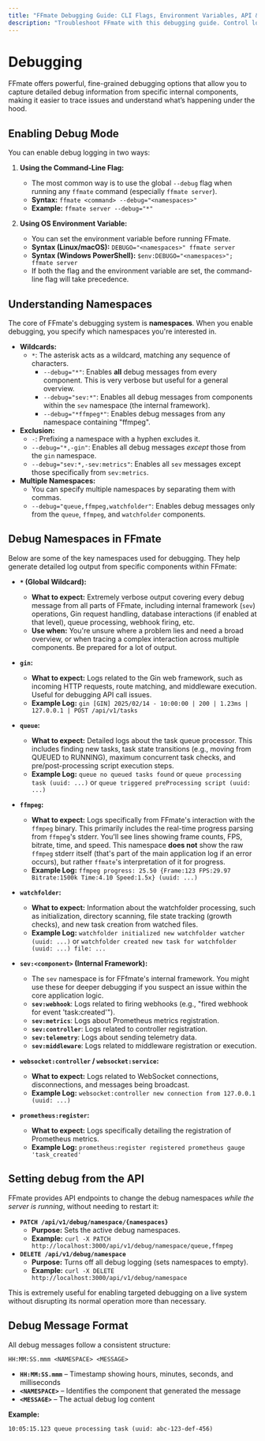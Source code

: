 ```yaml
---
title: "FFmate Debugging Guide: CLI Flags, Environment Variables, API & Key Log Namespaces"
description: "Troubleshoot FFmate with this debugging guide. Control log verbosity using namespaces, command-line flags, environment variables, or dynamically via the REST API"
---
```


# Debugging

FFmate offers powerful, fine-grained debugging options that allow you to capture detailed debug information from specific internal components, making it easier to trace issues and understand what’s happening under the hood.

## Enabling Debug Mode

You can enable debug logging in two ways:

1.  **Using the Command-Line Flag:**
    *   The most common way is to use the global `--debug` flag when running any `ffmate` command (especially `ffmate server`).
    *   **Syntax:** `ffmate <command> --debug="<namespaces>"`
    *   **Example:** `ffmate server --debug="*"`

2.  **Using OS Environment Variable:**
    *   You can set the environment variable before running FFmate.
    *   **Syntax (Linux/macOS):** `DEBUGO="<namespaces>" ffmate server`
    *   **Syntax (Windows PowerShell):** `$env:DEBUGO="<namespaces>"; ffmate server`
    *   If both the flag and the environment variable are set, the command-line flag will take precedence.

## Understanding Namespaces

The core of FFmate's debugging system is **namespaces**. When you enable debugging, you specify which namespaces you're interested in.

*   **Wildcards:**
    *   `*`: The asterisk acts as a wildcard, matching any sequence of characters.
        *   `--debug="*"`: Enables **all** debug messages from every component. This is very verbose but useful for a general overview.
        *   `--debug="sev:*"`: Enables all debug messages from components within the `sev` namespace (the internal framework).
        *   `--debug="*ffmpeg*"`: Enables debug messages from any namespace containing "ffmpeg".
*   **Exclusion:**
    *   `-`: Prefixing a namespace with a hyphen excludes it.
    *   `--debug="*,-gin"`: Enables all debug messages *except* those from the `gin` namespace.
    *   `--debug="sev:*,-sev:metrics"`: Enables all `sev` messages except those specifically from `sev:metrics`.
*   **Multiple Namespaces:**
    *   You can specify multiple namespaces by separating them with commas.
    *   `--debug="queue,ffmpeg,watchfolder"`: Enables debug messages only from the `queue`, `ffmpeg`, and `watchfolder` components.

## Debug Namespaces in FFmate

Below are some of the key namespaces used for debugging. They help generate detailed log output from specific components within FFmate:

*   **`*` (Global Wildcard):**
    *   **What to expect:** Extremely verbose output covering every debug message from all parts of FFmate, including internal framework (`sev`) operations, Gin request handling, database interactions (if enabled at that level), queue processing, webhook firing, etc.
    *   **Use when:** You're unsure where a problem lies and need a broad overview, or when tracing a complex interaction across multiple components. Be prepared for a lot of output.

*   **`gin`:**
    *   **What to expect:** Logs related to the Gin web framework, such as incoming HTTP requests, route matching, and middleware execution. Useful for debugging API call issues.
    *   **Example Log:** `gin [GIN] 2025/02/14 - 10:00:00 | 200 | 1.23ms | 127.0.0.1 | POST /api/v1/tasks`

*   **`queue`:**
    *   **What to expect:** Detailed logs about the task queue processor. This includes finding new tasks, task state transitions (e.g., moving from QUEUED to RUNNING), maximum concurrent task checks, and pre/post-processing script execution steps.
    *   **Example Log:** `queue no queued tasks found` or `queue processing task (uuid: ...)` or `queue triggered preProcessing script (uuid: ...)`

*   **`ffmpeg`:**
    *   **What to expect:** Logs specifically from FFmate's interaction with the `ffmpeg` binary. This primarily includes the real-time progress parsing from `ffmpeg`'s stderr. You'll see lines showing frame counts, FPS, bitrate, time, and speed. This namespace **does not** show the raw `ffmpeg` stderr itself (that's part of the main application log if an error occurs), but rather `ffmate`'s interpretation of it for progress.
    *   **Example Log:** `ffmpeg progress: 25.50 {Frame:123 FPS:29.97 Bitrate:1500k Time:4.10 Speed:1.5x} (uuid: ...)`

*   **`watchfolder`:**
    *   **What to expect:** Information about the watchfolder processing, such as initialization, directory scanning, file state tracking (growth checks), and new task creation from watched files.
    *   **Example Log:** `watchfolder initialized new watchfolder watcher (uuid: ...)` or `watchfolder created new task for watchfolder (uuid: ...) file: ...`

*   **`sev:<component>` (Internal Framework):**
    *   The `sev` namespace is for FFfmate's internal framework. You might use these for deeper debugging if you suspect an issue within the core application logic.
    *   **`sev:webhook`**: Logs related to firing webhooks (e.g., "fired webhook for event 'task:created'").
    *   **`sev:metrics`**: Logs about Prometheus metrics registration.
    *   **`sev:controller`**: Logs related to controller registration.
    *   **`sev:telemetry`**: Logs about sending telemetry data.
    *   **`sev:middleware`**: Logs related to middleware registration or execution.

*   **`websocket:controller` / `websocket:service`:**
    *   **What to expect:** Logs related to WebSocket connections, disconnections, and messages being broadcast.
    *   **Example Log:** `websocket:controller new connection from 127.0.0.1 (uuid: ...)`

*   **`prometheus:register`:**
    *   **What to expect:** Logs specifically detailing the registration of Prometheus metrics.
    *   **Example Log:** `prometheus:register registered prometheus gauge 'task_created'`

## Setting debug from the API

FFmate provides API endpoints to change the debug namespaces *while the server is running*, without needing to restart it:

*   **`PATCH /api/v1/debug/namespace/{namespaces}`**
    *   **Purpose:** Sets the active debug namespaces.
    *   **Example:** `curl -X PATCH http://localhost:3000/api/v1/debug/namespace/queue,ffmpeg`
*   **`DELETE /api/v1/debug/namespace`**
    *   **Purpose:** Turns off all debug logging (sets namespaces to empty).
    *   **Example:** `curl -X DELETE http://localhost:3000/api/v1/debug/namespace`

This is extremely useful for enabling targeted debugging on a live system without disrupting its normal operation more than necessary.

## Debug Message Format

All debug messages follow a consistent structure:

```
HH:MM:SS.mmm <NAMESPACE> <MESSAGE>
```

- **`HH:MM:SS.mmm`** – Timestamp showing hours, minutes, seconds, and milliseconds
- **`<NAMESPACE>`** – Identifies the component that generated the message
- **`<MESSAGE>`** – The actual debug log content

**Example:**

```
10:05:15.123 queue processing task (uuid: abc-123-def-456)
```